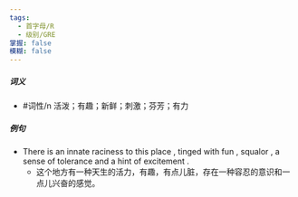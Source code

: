 ```yaml
---
tags:
  - 首字母/R
  - 级别/GRE
掌握: false
模糊: false
---
```

##### 词义
- #词性/n  活泼；有趣；新鲜；刺激；芬芳；有力
##### 例句
- There is an innate raciness to this place , tinged with fun , squalor , a sense of tolerance and a hint of excitement .
	- 这个地方有一种天生的活力，有趣，有点儿脏，存在一种容忍的意识和一点儿兴奋的感觉。
